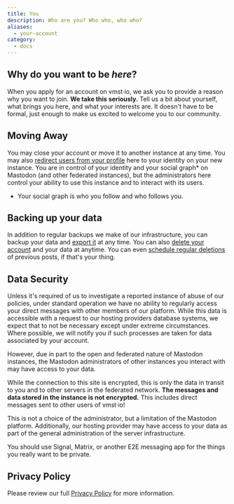 ```yaml
---
title: You
description: Who are you? Who who, who who?
aliases:
  - your-account
category:
  - docs
---
```


## Why do you want to be _here_?

When you apply for an account on vmst·io, we ask you to provide a reason why you want to join.
**We take this seriously.**
Tell us a bit about yourself, what brings you here, and what your interests are.
It doesn't have to be formal, just enough to make us excited to welcome you to our community.

## Moving Away

You may close your account or move it to another instance at any time.
You may also [redirect users from your profile](https://docs.joinmastodon.org/user/moving/#migration) here to your identity on your new instance.
You are in control of your identity and your social graph* on Mastodon (and other federated instances), but the administrators here control your ability to use this instance and to interact with its users.

* Your social graph is who you follow and who follows you.

## Backing up your data

In addition to regular backups we make of our infrastructure, you can backup your data and [export it](https://docs.joinmastodon.org/user/moving/#export) at any time.
You can also [delete your account](https://docs.joinmastodon.org/user/moving/#delete) and your data at anytime.
You can even [schedule regular deletions](https://vmst.io/statuses_cleanup) of previous posts, if that's your thing.

## Data Security

Unless it's required of us to investigate a reported instance of abuse of our policies, under standard operation we have no ability to regularly access your direct messages with other members of our platform.
While this data is accessible with a request to our hosting providers database systems, we expect that to not be necessary except under extreme circumstances.
Where possible, we will notify you if such processes are taken for data associated by your account.

However, due in part to the open and federated nature of Mastodon instances, the Mastodon administrators of other instances you interact with may have access to your data.

While the connection to this site is encrypted, this is only the data in transit to you and to other servers in the federated network.
**The messages and data stored in the instance is not encrypted.**
This includes direct messages sent to other users of vmst·io!

This is not a choice of the administrator, but a limitation of the Mastodon platform.
Additionally, our hosting provider may have access to your data as part of the general administration of the server infrastructure.

You should use Signal, Matrix, or another E2E messaging app for the things you really want to be private.

## Privacy Policy

Please review our full [Privacy Policy](https://vmst.io/terms) for more information.
